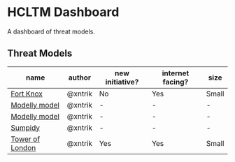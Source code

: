 # HCLTM Dashboard

A dashboard of threat models.

## Threat Models

| name | author | new initiative? | internet facing? | size |
| -- | -- | -- | -- | -- |
| [Fort Knox](tm1-fortknox.md "A .. fort?") | @xntrik | No | Yes | Small |
| [Modelly model](tm2-modellymodel.md "") | @xntrik | - | - | - |
| [Modelly model](tm3-modellymodel.md "") | @xntrik | - | - | - |
| [Sumpidy](tm4-sumpidy.md "") | @xntrik | - | - | - |
| [Tower of London](tm1-toweroflondon.md "A historic castle") | @xntrik | Yes | Yes | Small |
